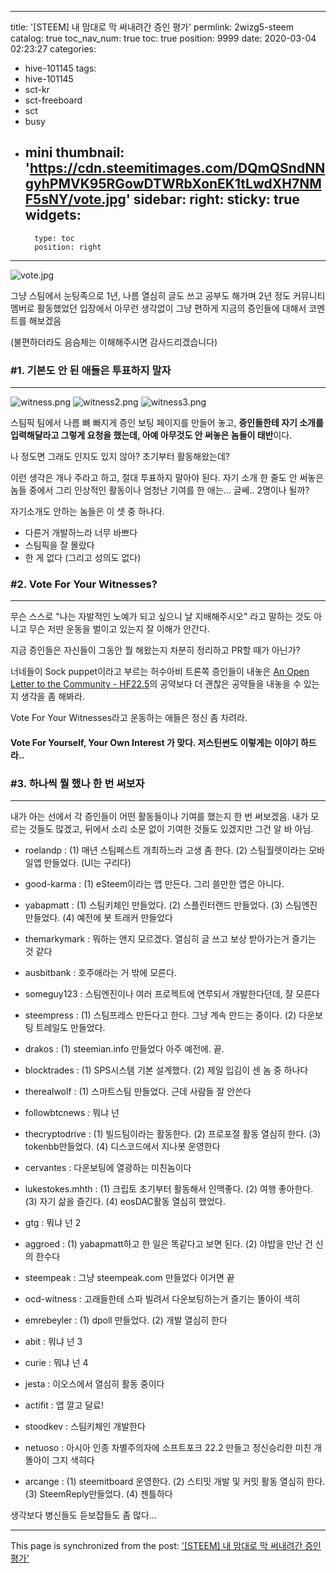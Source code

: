 
---
title: '[STEEM] 내 맘대로 막 써내려간 증인 평가'
permlink: 2wizg5-steem
catalog: true
toc_nav_num: true
toc: true
position: 9999
date: 2020-03-04 02:23:27
categories:
- hive-101145
tags:
- hive-101145
- sct-kr
- sct-freeboard
- sct
- busy
- mini
thumbnail: 'https://cdn.steemitimages.com/DQmQSndNNgyhPMVK95RGowDTWRbXonEK1tLwdXH7NMF5sNY/vote.jpg'
sidebar:
    right:
        sticky: true
widgets:
    -
        type: toc
        position: right
---


![vote.jpg](https://cdn.steemitimages.com/DQmQSndNNgyhPMVK95RGowDTWRbXonEK1tLwdXH7NMF5sNY/vote.jpg)

그냥 스팀에서 눈팅족으로 1년, 나름 열심히 글도 쓰고 공부도 해가며 2년 정도 커뮤니티 멤버로 활동했었던 입장에서 아무런 생각없이 그냥 편하게 지금의 증인들에 대해서 코멘트를 해보겠음 

(불편하더라도 음슴체는 이해해주시면 감사드리겠습니다)

### #1. 기본도 안 된 애들은 투표하지 말자
---
![witness.png](https://cdn.steemitimages.com/DQmSJfUzFy887B9RiwnyYwB2kt7Eg5sHgLQQiwCV4amGSJX/witness.png)
![witness2.png](https://cdn.steemitimages.com/DQmReB5zTpqqoxQnYGCCa47cTqQZdRVUVhU8XbvY8FcbZ4V/witness2.png)
![witness3.png](https://cdn.steemitimages.com/DQmRf21R4mE2bmzBiuHx5asH3sL4n2rER214ieVUERzxTYP/witness3.png)


스팀픽 팀에서 나름 뼈 빠지게 증인 보팅 페이지를 만들어 놓고, **증인들한테 자기 소개를 입력해달라고 그렇게 요청을 했는데, 아예 아무것도 안 써놓은 놈들이 태반**이다. 

나 정도면 그래도 인지도 있지 않아? 초기부터 활동해왔는데?

이런 생각은 개나 주라고 하고, 절대 투표하지 말아야 된다. 자기 소개 한 줄도 안 써놓은 놈들 중에서 그리 인상적인 활동이나 엄청난 기여를 한 애는... 글쎄.. 2명이나 될까?

자기소개도 안하는 놈들은 이 셋 중 하나다.

- 다른거 개발하느라 너무 바쁘다
- 스팀픽을 잘 몰랐다
- 한 게 없다 (그리고 성의도 없다)



### #2. Vote For Your Witnesses?
---

무슨 스스로 "나는 자발적인 노예가 되고 싶으니 날 지배해주시오" 라고 말하는 것도 아니고 무슨 저딴 운동을 벌이고 있는지 잘 이해가 안간다.

지금 증인들은 자신들이 그동안 뭘 해왔는지 차분히 정리하고 PR할 때가 아닌가?

너네들이 Sock puppet이라고 부르는 허수아비 트론쪽 증인들이 내놓은 [An Open Letter to the Community - HF22.5](https://steemit.com/tron/@steemitblog/an-open-letter-to-the-community-hf22-5)의 공약보다 더 괜찮은 공약들을 내놓을 수 있는지 생각을 좀 해봐라.

Vote For Your Witnesses라고 운동하는 애들은 정신 좀 차려라.

#### Vote For Yourself, Your Own Interest 가 맞다. 저스틴썬도 이렇게는 이야기 하드라..




### #3. 하나씩 뭘 했나 한 번 써보자
---

내가 아는 선에서 각 증인들이 어떤 활동들이나 기여를 했는지 한 번 써보겠음. 내가 모르는 것들도 많겠고, 뒤에서 소리 소문 없이 기여한 것들도 있겠지만 그건 알 바 아님.

- roelandp : (1) 매년 스팀페스트 개최하느라 고생 좀 한다. (2) 스팀월렛이라는 모바일앱 만들었다. (UI는 구리다)

- good-karma : (1) eSteem이라는 앱 만든다. 그리 쓸만한 앱은 아니다.

- yabapmatt : (1) 스팀키체인 만들었다. (2) 스플린터랜드 만들었다. (3) 스팀엔진 만들었다. (4) 예전에 봇 트래커 만들었다

- themarkymark : 뭐하는 앤지 모르겠다. 열심히 글 쓰고 보상 받아가는거 즐기는 것 같다

- ausbitbank : 호주애라는 거 밖에 모른다.

- someguy123 : 스팀엔진이나 여러 프로젝트에 연루되서 개발한다던데, 잘 모른다

- steempress : (1) 스팀프레스 만든다고 한다. 그냥 계속 만드는 중이다. (2) 다운보팅 트레일도 만들었다.

- drakos : (1) steemian.info 만들었다 아주 예전에. 끝.

- blocktrades : (1) SPS시스템 기본 설계했다. (2) 제일 입김이 센 놈 중 하나다

- therealwolf : (1) 스마트스팀 만들었다. 근데 사람들 잘 안쓴다

- followbtcnews : 뭐냐 넌

- thecryptodrive : (1) 빌드팀이라는 활동한다. (2) 프로포절 활동 열심히 한다. (3) tokenbb만들었다. (4) 디스코드에서 지나봇 운영한다

- cervantes : 다운보팅에 열광하는 미친놈이다

- lukestokes.mhth : (1) 크립토 초기부터 활동해서 인맥좋다. (2) 여행 좋아한다. (3) 자기 삶을 즐긴다. (4) eosDAC활동 열심히 했었다.

- gtg : 뭐냐 넌 2

- aggroed : (1) yabapmatt하고 한 일은 똑같다고 보면 된다. (2) 야밥을 만난 건 신의 한수다

- steempeak : 그냥 steempeak.com 만들었다 이거면 끝

- ocd-witness : 고래들한테 스파 빌려서 다운보팅하는거 즐기는 똘아이 색히

- emrebeyler : (1) dpoll 만들었다. (2) 개발 열심히 한다

- abit : 뭐냐 넌 3

- curie : 뭐냐 넌 4

- jesta : 이오스에서 열심히 활동 중이다

- actifit : 앱 깔고 달료!

- stoodkev : 스팀키체인 개발한다

- netuoso : 아시아 인종 차별주의자에 소프트포크 22.2 만들고 정신승리한 미친 개 똘아이 그지 색히다

- arcange : (1) steemitboard 운영한다. (2) 스티밋 개발 및 커밋 활동 열심히 한다. (3) SteemReply만들었다. (4) 젠틀하다


생각보다 병신들도 듣보잡들도 좀 많다...

- - -

This page is synchronized from the post: ['[STEEM] 내 맘대로 막 써내려간 증인 평가'](https://steemit.com/@donekim/2wizg5-steem)
